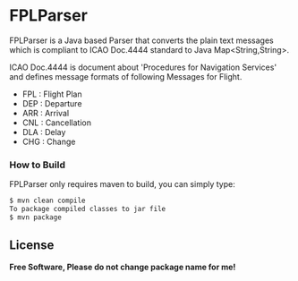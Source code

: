 # FPLParser

FPLParser is a Java based Parser that converts the plain text messages which is compliant to ICAO Doc.4444 standard to Java Map<String,String>.

ICAO Doc.4444 is document about 'Procedures for Navigation Services' and defines message formats of following Messages for Flight.

  - FPL : Flight Plan
  - DEP : Departure 
  - ARR : Arrival
  - CNL : Cancellation
  - DLA : Delay
  - CHG : Change

### How to Build

FPLParser only requires maven to build, you can simply type:

```sh
$ mvn clean compile
To package compiled classes to jar file
$ mvn package
```



License
----

**Free Software, Please do not change package name for me!**


